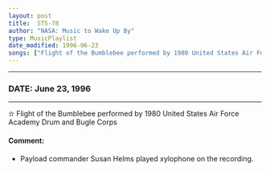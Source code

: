 ```yaml
---
layout: post
title:  STS-78
author: "NASA: Music to Wake Up By"
type: MusicPlaylist
date_modified: 1996-06-23
songs: ["Flight of the Bumblebee performed by 1980 United States Air Force Academy Drum and Bugle Corps"]
---
```


----
### DATE: June 23, 1996
----
✫ Flight of the Bumblebee performed by 1980 United States Air Force Academy Drum and Bugle Corps

#### Comment:
* Payload commander Susan Helms played xylophone on the recording.



<br/>
<center>
	<a target="_blank"
	   href="https://twitter.com/intent/tweet?hashtags=Space,NASA,Playlist,NASAWakeupCalls,SpaceProgram&text={{ page.author}}, '{{ page.songs.first }}' {{ page.title }}, {{ page.date | date: '%B %d, %Y' }}. {{ site.url }}{{ page.url }} @nasawakeupcalls">
	   <i class="fab fa-twitter" alt="Tweet this page" style="font-size: 1.3em;"></i>
	</a>
	&nbsp; 	<i class="fas fa-user-astronaut" style="font-size: 1.5em;"></i> &nbsp;
    <a type="amzn" search="'Flight of the Bumblebee performed by 1980 United States Air Force Academy Drum and Bugle Corps'" category="popular music">
        <i class="fab fa-amazon" style="font-size: 1.3em;"></i>
    </a>
</center>
